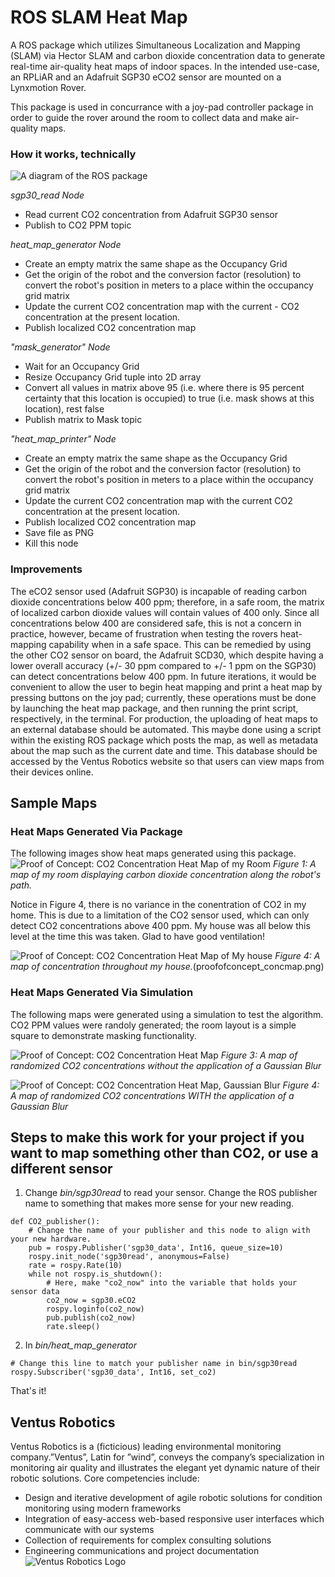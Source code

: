 # ROS SLAM Heat Map

A ROS package which utilizes Simultaneous Localization and Mapping (SLAM) via Hector SLAM and carbon dioxide concentration data to generate real-time air-quality heat maps of indoor spaces. In the intended use-case, an RPLiAR and an Adafruit SGP30 eCO2 sensor are mounted on a Lynxmotion Rover.

This package is used in concurrance with a joy-pad controller package in order to guide the rover around the room to collect data and make air-quality maps.

### How it works, technically

![A diagram of the ROS package](images/infrastructure.png)

_sgp30_read Node_

- Read current CO2 concentration from Adafruit SGP30 sensor
- Publish to CO2 PPM topic

_heat_map_generator Node_

- Create an empty matrix the same shape as the Occupancy Grid
- Get the origin of the robot and the conversion factor (resolution) to convert the robot's position in meters to a place within the occupancy grid matrix
- Update the current CO2 concentration map with the current - CO2 concentration at the present location.
- Publish localized CO2 concentration map

_"mask_generator" Node_

- Wait for an Occupancy Grid
- Resize Occupancy Grid tuple into 2D array
- Convert all values in matrix above 95 (i.e. where there is 95 percent certainty that this location is occupied) to true (i.e. mask shows at this location), rest false
- Publish matrix to Mask topic

_"heat_map_printer" Node_

- Create an empty matrix the same shape as the Occupancy Grid
- Get the origin of the robot and the conversion factor (resolution) to convert the robot's position in meters to a place within the occupancy grid matrix
- Update the current CO2 concentration map with the current CO2 concentration at the present location.
- Publish localized CO2 concentration map
- Save file as PNG
- Kill this node

### Improvements

The eCO2 sensor used (Adafruit SGP30) is incapable of reading carbon dioxide concentrations below 400 ppm; therefore, in a safe room, the matrix of localized carbon dioxide values will contain values of 400 only. Since all concentrations below 400 are considered safe, this is not a concern in practice, however, became of frustration when testing the rovers heat-mapping capability when in a safe space. This can be remedied by using the other CO2 sensor on board, the Adafruit SCD30, which despite having a lower overall accuracy (+/- 30 ppm compared to +/- 1 ppm on the SGP30) can detect concentrations below 400 ppm.
In future iterations, it would be convenient to allow the user to begin heat mapping and print a heat map by pressing buttons on the joy pad; currently, these operations must be done by launching the heat map package, and then running the print script, respectively, in the terminal.
For production, the uploading of heat maps to an external database should be automated. This maybe done using a script within the existing ROS package which posts the map, as well as metadata about the map such as the current date and time. This database should be accessed by the Ventus Robotics website so that users can view maps from their devices online.

## Sample Maps

### Heat Maps Generated Via Package

The following images show heat maps generated using this package.
![Proof of Concept: CO2 Concentration Heat Map of my Room](images/HM_room_variance.png)
_Figure 1: A map of my room displaying carbon dioxide concentration along the robot's path._

Notice in Figure 4, there is no variance in the conentration of CO2 in my home. This is due to a limitation of the CO2 sensor used, which can only detect CO2 concentrations above 400 ppm. My house was all below this level at the time this was taken. Glad to have good ventilation!

![Proof of Concept: CO2 Concentration Heat Map of My house](images/HM_House.png)
_Figure 4: A map of concentration throughout my house._(proofofconcept_concmap.png)

### Heat Maps Generated Via Simulation

The following maps were generated using a simulation to test the algorithm. CO2 PPM values were randoly generated; the room layout is a simple square to demonstrate masking functionality.

![Proof of Concept: CO2 Concentration Heat Map](images/HM_sim_noconv.png)
_Figure 3: A map of randomized CO2 concentrations without the application of a Gaussian Blur_

![Proof of Concept: CO2 Concentration Heat Map, Gaussian Blur](images/HM_sim_conv.png)
_Figure 4: A map of randomized CO2 concentrations WITH the application of a Gaussian Blur_

## Steps to make this work for your project if you want to map something other than CO2, or use a different sensor

1. Change _bin/sgp30read_ to read your sensor. Change the ROS publisher name to something that makes more sense for your new reading.

```
def CO2_publisher():
    # Change the name of your publisher and this node to align with your new hardware.
    pub = rospy.Publisher('sgp30_data', Int16, queue_size=10)
    rospy.init_node('sgp30read', anonymous=False)
    rate = rospy.Rate(10)
    while not rospy.is_shutdown():
        # Here, make "co2_now" into the variable that holds your sensor data
        co2_now = sgp30.eCO2
        rospy.loginfo(co2_now)
        pub.publish(co2_now)
        rate.sleep()
```

2. In _bin/heat_map_generator_

```
# Change this line to match your publisher name in bin/sgp30read
rospy.Subscriber('sgp30_data', Int16, set_co2)
```

That's it!

## Ventus Robotics

Ventus Robotics is a (ficticious) leading environmental monitoring company.”Ventus”, Latin for ”wind”, conveys the company’s specialization
in monitoring air quality and illustrates the elegant yet dynamic nature of their robotic solutions.
Core competencies include:

- Design and iterative development of agile robotic solutions for condition monitoring using modern frameworks
- Integration of easy-access web-based responsive user interfaces which communicate with our systems
- Collection of requirements for complex consulting solutions
- Engineering communications and project documentation
  ![Ventus Robotics Logo](images/ventus_robotics_logo.png)
